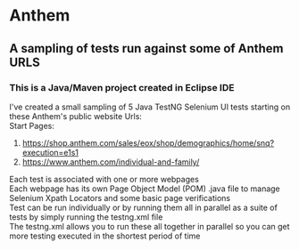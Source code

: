 # Anthem
## A sampling of tests run against some of Anthem URLS

### This is a Java/Maven project created in Eclipse IDE  
I've created a small sampling of 5 Java TestNG Selenium UI tests starting on these Anthem's public website Urls:  
Start Pages:  
1.  https://shop.anthem.com/sales/eox/shop/demographics/home/snq?execution=e1s1  
2.  https://www.anthem.com/individual-and-family/  

Each test is associated with one or more webpages  
Each webpage has its own Page Object Model (POM) .java file to manage Selenium Xpath Locators and some basic page verifications  
Test can be run individually or by running them all in parallel as a suite of tests by simply running the testng.xml file  
The testng.xml allows you to run these all together in parallel so you can get more testing executed in the shortest period of time  
